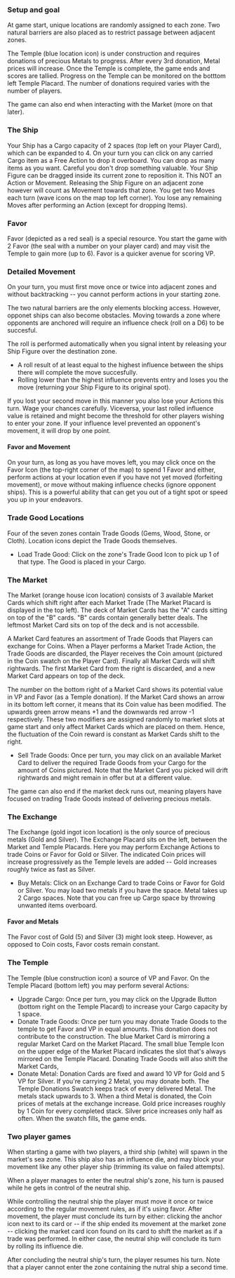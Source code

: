 ### Setup and goal

At game start, unique locations are randomly assigned to each zone. Two natural barriers are also placed as to restrict passage between adjacent zones.

The Temple (blue location icon) is under construction and requires donations of precious Metals to progress. After every 3rd donation, Metal prices will increase. Once the Temple is complete, the game ends and scores are tallied. Progress on the Temple can be monitored on the botttom left Temple Placard. The number of donations required varies with the number of players.

The game can also end when interacting with the Market (more on that later).

### The Ship

Your Ship has a Cargo capacity of 2 spaces (top left on your Player Card), which can be expanded to 4. On your turn you can click on any carried Cargo item as a Free Action to drop it overboard. You can drop as many items as you want. Careful you don't drop something valuable. Your Ship Figure can be dragged inside its current zone to reposition it. This NOT an Action or Movement. Releasing the Ship Figure on an adjacent zone however will count as Movement towards that zone. You get two Moves each turn (wave icons on the map top left corner). You lose any remaining Moves after performing an Action (except for dropping Items).

### Favor
Favor (depicted as a red seal) is a special resource. You start the game with 2 Favor (the seal with a number on your player card) and may visit the Temple to gain more (up to 6). Favor is a quicker avenue for scoring VP.

### Detailed Movement
On your turn, you must first move once or twice into adjacent zones and without backtracking -- you cannot perform actions in your starting zone.

The two natural barriers are the only elements blocking access. However, opponet ships can also become obstacles. Moving towards a zone where opponents are anchored will require an influence check (roll on a D6) to be succesful.

The roll is performed automatically when you signal intent by releasing your Ship Figure over the destination zone.

   - A roll result of at least equal to the highest influence between the ships there will complete the move succesfully.
   - Rolling lower than the highest influence prevents entry and loses you the move (returning your Ship Figure to its original spot).

If you lost your second move in this manner you also lose your Actions this turn. Wage your chances carefully. Viceversa, your last rolled influence value is retained and might become the threshold for other players wishing to enter your zone. If your influence level prevented an opponent's movement, it will drop by one point.

#### Favor and Movement
On your turn, as long as you have moves left, you may click once on the Favor Icon  (the top-right corner of the map) to spend 1 Favor and either, perform actions at your location even if you have not yet moved (forfeiting movement), or move without making influence checks (ignore opponent ships). This is a powerful ability that can get you out of a tight spot or speed you up in your endeavors.

### Trade Good Locations

Four of the seven zones contain Trade Goods (Gems, Wood, Stone, or Cloth). Location icons depict the Trade Goods themselves.

  - Load Trade Good: Click on the zone's Trade Good Icon to pick up 1 of that type. The Good is placed in your Cargo.

### The Market

The Market (orange house icon location) consists of 3 available Market Cards which shift right after each Market Trade (The Market Placard is displayed in the top left). The deck of Market Cards has the "A" cards sitting on top of the "B" cards. "B" cards contain generally better deals. The leftmost Market Card sits on top of the deck and is not accessbile.

A Market Card features an assortment of Trade Goods that Players can exchange for Coins. When a Player performs a Market Trade Action, the Trade Goods are discarded, the Player receives the Coin amount (pictured in the Coin swatch on the Player Card). Finally all Market Cards will shift rightwards. The first Market Card from the right is discarded, and a new Market Card appears on top of the deck.

The number on the bottom right of a Market Card shows its potential value in VP and Favor (as a Temple donation). If the Market Card shows an arrow in its bottom left corner, it means that its Coin value has been modified. The upwards green arrow means +1 and the downwards red arrow -1 respectively. These two modifiers are assigned randomly to market slots at game start and only affect Market Cards which are placed on them. Hence, the fluctuation of the Coin reward is constant as Market Cards shift to the right.

   - Sell Trade Goods: Once per turn, you may click on an available Market Card to deliver the required Trade Goods from your Cargo for the amount of Coins pictured. Note that the Market Card you picked will drift rightwards and might remain in offer but at a different value.

The game can also end if the market deck runs out, meaning players have focused on trading Trade Goods instead of delivering precious metals.

### The Exchange

The Exchange (gold ingot icon location) is the only source of precious metals (Gold and Silver). The Exchange Placard sits on the left, between the Market and Temple Placards. Here you may perform Exchange Actions to trade Coins or Favor for Gold or Silver. The indicated Coin prices will increase progressively as the Temple levels are added -- Gold increases roughly twice as fast as Silver.

   - Buy Metals: Click on an Exchange Card to trade Coins or Favor for Gold or Silver. You may load two metals if you have the space.  Metal takes up 2 Cargo spaces. Note that you can free up Cargo space by throwing unwanted items overboard.

#### Favor and Metals
The Favor cost of Gold (5) and Silver (3) might look steep. However, as opposed to Coin costs, Favor costs remain constant.

### The Temple

The Temple (blue construction icon) a source of VP and Favor. On the Temple Placard (bottom left) you may perform several Actions:

   - Upgrade Cargo: Once per turn, you may click on the Upgrade Button (bottom right on the Temple Placard) to increase your Cargo capacity by 1 space.
   - Donate Trade Goods: Once per turn you may donate Trade Goods to the temple to get Favor and VP in equal amounts. This donation does not contribute to the construction. The blue Market Card is mirroring a regular Market Card on the Market Placard. The small blue Temple Icon on the upper edge of the Market Placard indicates the slot that's always mirrored on the Temple Placard. Donating Trade Goods will also shift the Market Cards,
   - Donate Metal: Donation Cards are fixed and award 10 VP for Gold and 5 VP for Silver. If you're carrying 2 Metal, you may donate both. The Temple Donations Swatch keeps track of every delivered Metal. The metals stack upwards to 3. When a third Metal is donated, the Coin prices of metals at the exchange increase. Gold price increases roughly by 1 Coin for every completed stack. Silver price increases only half as often. When the swatch fills, the game ends.

### Two player games

When starting a game with two players, a third ship (white) will spawn in the market's sea zone. This ship also has an influence die, and may block your movement like any other player ship (trimming its value on failed attempts).

When a player manages to enter the neutral ship's zone, his turn is paused while he gets in control of the neutral ship.

While controlling the neutral ship the player must move it once or twice according to the regular movement rules, as if it's using favor. After movement, the player must conclude its turn by either: clicking the anchor icon next to its card or -- if the ship ended its movement at the market zone -- clicking the market card icon found on its card to shift the market as if a trade was performed. In either case, the neutral ship will conclude its turn by rolling its influence die.

After concluding the neutral ship's turn, the player resumes his turn. Note that a player cannot enter the zone containing the nutral ship a second time.